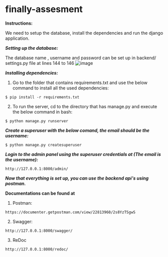 # finally-assesment

**Instructions:**

We need to setup the database, install the dependencies and run the django application.

**_Setting up the database:_**

The database name , username and password can be set up in backend/ settings.py file at lines 144 to 146
![image](https://user-images.githubusercontent.com/78776401/206827517-9af5d745-4c7f-4e08-959b-5113e7d7d192.png)

**_Installing dependencies:_**

1. Go to the folder that contains requirements.txt and use the below command to install all the used dependencies:

```
$ pip install -r requirements.txt
```

2. To run the server, cd to the directory that has manage.py and execute the below command in bash:

```
$ python manage.py runserver
```

**_Create a superuser with the below comand, the email should be the username:_**

```
$ python manage.py createsuperuser
```

**_Login to the admin panel using the superuser credentials at (The email is the username):_**

```
http://127.0.0.1:8000/admin/
```

**_Now that everything is set up, you can use the backend api's using postman._**

**Documentations can be found at**

1. Postman:

```
https://documenter.getpostman.com/view/22813960/2s8YzTSgwS
```

2. Swagger:

```
http://127.0.0.1:8000/swagger/
```

3. ReDoc

```
http://127.0.0.1:8000/redoc/
```

